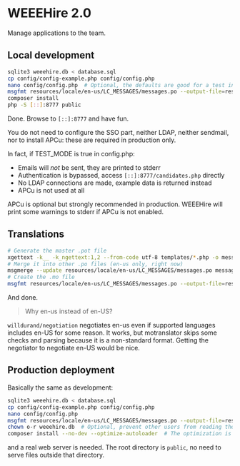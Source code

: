 # WEEEHire 2.0

Manage applications to the team.

## Local development

```bash
sqlite3 weeehire.db < database.sql
cp config/config-example.php config/config.php
nano config/config.php  # Optional, the defaults are good for a test instance but not for production
msgfmt resources/locale/en-us/LC_MESSAGES/messages.po --output-file=resources/locale/en-us/LC_MESSAGES/messages.mo
composer install
php -S [::]:8777 public
```

Done. Browse to `[::]:8777` and have fun.

You do not need to configure the SSO part, neither LDAP, neither sendmail, nor to install APCu: these are required in production only.

In fact, if TEST_MODE is true in config.php:

- Emails will *not* be sent, they are printed to stderr
- Authentication is bypassed, access `[::]:8777/candidates.php` directly
- No LDAP connections are made, example data is returned instead
- APCu is not used at all

APCu is optional but strongly recommended in production.
WEEEHire will print some warnings to stderr if APCu is not enabled.

## Translations

```bash
# Generate the master .pot file
xgettext -k__ -k_ngettext:1,2 --from-code utf-8 templates/*.php -o messages.pot
# Merge it into other .po files (en-us only, right now)
msgmerge --update resources/locale/en-us/LC_MESSAGES/messages.po messages.pot
# Create the .mo file
msgfmt resources/locale/en-us/LC_MESSAGES/messages.po --output-file=resources/locale/en-us/LC_MESSAGES/messages.mo
```

And done.

> Why en-us instead of en-US?

`willdurand/negotiation` negotiates en-us even if supported languages includes en-US for some reason.
It works, but motranslator skips some checks and parsing because it is a non-standard format.
Getting the negotiator to negotiate en-US would be nice.

## Production deployment

Basically the same as development:

```bash
sqlite3 weeehire.db < database.sql
cp config/config-example.php config/config.php
nano config/config.php
msgfmt resources/locale/en-us/LC_MESSAGES/messages.po --output-file=resources/locale/en-us/LC_MESSAGES/messages.mo
chown o-r weeehire.db  # Optional, prevent other users from reading the database
composer install --no-dev --optimize-autoloader  # The optimization is not required but a nice touch
```

and a real web server is needed. The root directory is `public`, no need to serve files outside that directory.
